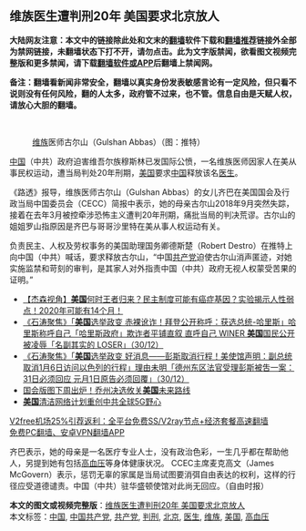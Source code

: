  <h2>维族医生遭判刑20年 美国要求北京放人</h2> <p class="notice"><b>大陆网友注意：本文中的链接除此处和文末的<a href="https://github.com/bannedbook/fanqiang" >翻墙</a>软件下载和<a href="https://github.com/killgcd/justmysocks/blob/master/README.md">翻墙推荐</a>链接外全部为禁网链接，未翻墙状态下打不开，请勿点击。此为文字版禁闻，欲看图文视频完整版和更多禁闻，请下载<a href="https://github.com/bannedbook/fanqiang">翻墙软件或APP</a>后翻墙上禁闻网。</p><p>备注：翻墙看新闻非常安全，翻墙以真实身份发表敏感言论有一定风险，但只看不说则没有任何风险，翻的人太多，政府管不过来，也不管。信息自由是天赋人权，请放心大胆的翻墙。</b></p>  <div class="entry"> <br /> <figure><figcaption class="wp-caption-text"><a href="https://www.bannedbook.org/bnews/tag/%E7%BB%B4%E6%97%8F/" class="st_tag internal_tag" rel="tag" title="标签 维族 下的日志">维族</a>医师古尔山（Gulshan Abbas）（图：推特）</figcaption></figure> <p><span class='wp_keywordlink_affiliate'><a href="https://www.bannedbook.org/" title="中国" target="_blank">中国</a></span>（中共）政府迫害维吾尔族穆斯林已发国际公愤，一名维族医师因家人在美从事民权运动，遭当局判处20年刑期，<a href="https://www.bannedbook.org/bnews/tag/%e7%be%8e%e5%9b%bd/" class="st_tag internal_tag" rel="tag" title="标签 美国 下的日志">美国</a>要求<a href="https://www.bannedbook.org/bnews/tag/%E4%B8%AD%E5%9B%BD/" class="st_tag internal_tag" rel="tag" title="标签 中国 下的日志">中国</a>释放该名<a href="https://www.bannedbook.org/bnews/tag/%e5%8c%bb%e7%94%9f/" class="st_tag internal_tag" rel="tag" title="标签 医生 下的日志">医生</a>。</p> <p>《路透》报导，维族医师古尔山（Gulshan Abbas）的女儿齐巴在美国国会及行政当局中国委员会（CECC）简报中表示，她的母亲古尔山2018年9月突然失踪，接着在去年3月被控牵涉恐怖主义遭判20年刑期，痛批当局的判决荒谬。古尔山的姐姐罗山指原因是齐巴与哥哥沙里特在美从事人权运动有关。</p>  <p>负责民主、人权及劳权事务的美国助理国务卿德斯楚（Robert Destro）在推特上向中国（中共）喊话，要求释放古尔山，“中国<a href="https://www.bannedbook.org/bnews/tag/%e5%85%b1%e4%ba%a7%e5%85%9a/" class="st_tag internal_tag" rel="tag" title="标签 共产党 下的日志">共产党</a>迫使古尔山消声匿迹，对她实施监禁和苛刻的审判，是其家人对外指责中国（中共）政府无视人权蒙受苦果的证明。”</p> <ul class='op-related-articles' title='相关阅读'> <li><a href='https://www.bannedbook.org/bnews/bannedvideo/20201231/1458372.html' target='_blank'>【杰森视角】<b>美国</b>何时王者归来？民主制度可能有癌症基因？实验揭示人性弱点！2020年可能有14个月！</a></li> <li><a href='https://www.bannedbook.org/bnews/bannedvideo/20201231/1458362.html' target='_blank'>《石涛聚焦》「<b>美国</b>选举政变 赤裸讹诈！拜登公开称呼：获选总统-哈里斯」哈里斯称呼自己「哈里斯政府」欺诈者平铺直叙 直呼自己 WINER <b>美国</b>国民公开被凌辱「名副其实的 LOSER」（30/12）</a></li> <li><a href='https://www.bannedbook.org/bnews/bannedvideo/20201231/1458361.html' target='_blank'>《石涛聚焦》「<b>美国</b>选举政变 好消息——彭斯取消行程！美使馆声明：副总统取消1月6日访问以色列的行程」理由未明「德州东区法官受理彭斯被吿一案：31日必须回应 元月1日原告必须回覆」（30/12）</a></li> <li><a href='https://www.bannedbook.org/bnews/taiwannews/20201231/1458358.html' target='_blank'>国会版图下周出炉！乔州决选攸关<b>美国</b>未来路线</a></li> <li><a href='https://www.bannedbook.org/bnews/comments/20201231/1458324.html' target='_blank'><b>美国</b>清洁网络计划重创中共全球5G野心</a></li> </ul> <p class="texttj"> <a href="https://www.bannedbook.org/forum23/topic22702.html" target="_blank">V2free机场25%引荐返利：全平台免费SS/V2ray节点+经济套餐高速翻墙</a><br/> <a href="https://github.com/bannedbook/fanqiang/wiki/%E7%A6%81%E9%97%BB%E7%BD%91%E5%AE%89%E5%8D%93%E7%BF%BB%E5%A2%99%E6%96%B0%E9%97%BBAPP" target="_blank">免费PC翻墙、安卓VPN翻墙APP</a></p><p>齐巴表示，她的母亲是一名医疗专业人士，没有政治色彩，一生几乎都在帮助他人，另提到她有包括<a href="https://www.bannedbook.org/bnews/tag/%e9%ab%98%e8%a1%80%e5%8e%8b/" class="st_tag internal_tag" rel="tag" title="标签 高血压 下的日志">高血压</a>等身体健康状况。 CCEC主席麦克高文（James McGovern）表示，惩罚无辜的家属是当局试图要消弭自由表达的权利，这样的行径应受道德谴责。中国（中共）驻华盛顿使馆对此尚无回应。（自由时报）</p> <a name='sharetosocial'></a>       <div><b>本文的图文或视频完整版</b>：<a href='https://www.bannedbook.org/bnews/comments/20201231/1458381.html'>维族医生遭判刑20年 美国要求北京放人</a></div>  </div><!--END ENTRY--> <div class="postfooter"> <div>本文标签：<a href="https://www.bannedbook.org/bnews/tag/%E4%B8%AD%E5%9B%BD/" rel="tag">中国</a>, <a href="https://www.bannedbook.org/bnews/tag/%e4%b8%ad%e5%9b%bd%e5%85%b1%e4%ba%a7%e5%85%9a/" rel="tag">中国共产党</a>, <a href="https://www.bannedbook.org/bnews/tag/%e5%85%b1%e4%ba%a7%e5%85%9a/" rel="tag">共产党</a>, <a href="https://www.bannedbook.org/bnews/tag/%E5%88%A4%E5%88%91/" rel="tag">判刑</a>, <a href="https://www.bannedbook.org/bnews/tag/%e5%8c%97%e4%ba%ac/" rel="tag">北京</a>, <a href="https://www.bannedbook.org/bnews/tag/%e5%8c%bb%e7%94%9f/" rel="tag">医生</a>, <a href="https://www.bannedbook.org/bnews/tag/%E7%BB%B4%E6%97%8F/" rel="tag">维族</a>, <a href="https://www.bannedbook.org/bnews/tag/%e7%be%8e%e5%9b%bd/" rel="tag">美国</a>, <a href="https://www.bannedbook.org/bnews/tag/%e9%ab%98%e8%a1%80%e5%8e%8b/" rel="tag">高血压</a></div>  </div><!--END POSTFOOTER--> 
